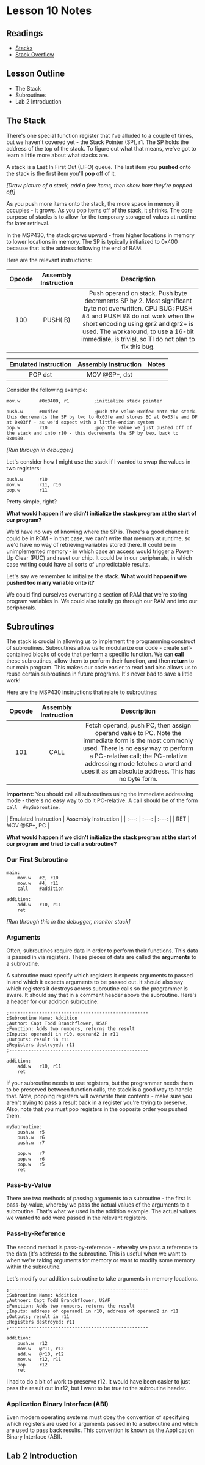 # Lesson 10 Notes

## Readings
- [Stacks](http://en.wikipedia.org/wiki/Stack_(abstract_data_type))
- [Stack Overflow](http://en.wikipedia.org/wiki/Stack_overflow)

## Lesson Outline
- The Stack
- Subroutines
- Lab 2 Introduction

## The Stack

There's one special function register that I've alluded to a couple of times, but we haven't covered yet - the Stack Pointer (SP), r1.  The SP holds the address of the top of the stack.  To figure out what that means, we've got to learn a little more about what stacks are.

A stack is a Last In First Out (LIFO) queue.  The last item you **pushed** onto the stack is the first item you'll **pop** off of it.

*[Draw picture of a stack, add a few items, then show how they're popped off]*

As you push more items onto the stack, the more space in memory it occupies - it grows.  As you pop items off of the stack, it shrinks.  The core purpose of stacks is to allow for the temporary storage of values at runtime for later retrieval.

In the MSP430, the stack grows upward - from higher locations in memory to lower locations in memory.  The SP is typically initialized to 0x400 because that is the address following the end of RAM.

Here are the relevant instructions:

| Opcode | Assembly Instruction | Description |
| :---: | :---: | :---: |
| 100 | PUSH(.B) |  Push operand on stack. Push byte decrements SP by 2. Most significant byte not overwritten.  CPU BUG: PUSH #4 and PUSH #8 do not work when the short encoding using @r2 and @r2+ is used. The workaround, to use a 16-bit immediate, is trivial, so TI do not plan to fix this bug. |

| Emulated Instruction | Assembly Instruction | Notes |
| :---: | :---: | :---: |
| POP dst | MOV @SP+, dst | |

Consider the following example:
```
mov.w       #0x0400, r1         ;initialize stack pointer

push.w      #0xdfec             ;push the value 0xdfec onto the stack. this decrements the SP by two to 0x03fe and stores EC at 0x03fe and DF at 0x03ff - as we'd expect with a little-endian system
pop.w       r10                 ;pop the value we just pushed off of the stack and into r10 - this decrements the SP by two, back to 0x0400.
```

*[Run through in debugger]*

Let's consider how I might use the stack if I wanted to swap the values in two registers:
```
push.w      r10
mov.w       r11, r10
pop.w       r11
```

Pretty simple, right?

**What would happen if we didn't initialize the stack program at the start of our program?**

We'd have no way of knowing where the SP is.  There's a good chance it could be in ROM - in that case, we can't write that memory at runtime, so we'd have no way of retrieving variables stored there.  It could be in unimplemented memory - in which case an access would trigger a Power-Up Clear (PUC) and reset our chip.  It could be in our peripherals, in which case writing could have all sorts of unpredictable results.

Let's say we remember to initialize the stack.  **What would happen if we pushed too many variable onto it?**

We could find ourselves overwriting a section of RAM that we're storing program variables in.  We could also totally go through our RAM and into our peripherals.

## Subroutines

The stack is crucial in allowing us to implement the programming construct of subroutines.  Subroutines allow us to modularize our code - create self-contained blocks of code that perform a specific function.  We can **call** these subroutines, allow them to perform their function, and then **return** to our main program.  This makes our code easier to read and also allows us to reuse certain subroutines in future programs.  It's never bad to save a little work!

Here are the MSP430 instructions that relate to subroutines:

| Opcode | Assembly Instruction | Description |
| :---: | :---: | :---: |
| 101 | CALL |  Fetch operand, push PC, then assign operand value to PC. Note the immediate form is the most commonly used. There is no easy way to perform a PC-relative call; the PC-relative addressing mode fetches a word and uses it as an absolute address. This has no byte form. |

**Important:** You should call all subroutines using the immediate addressing mode - there's no easy way to do it PC-relative.  A call should be of the form `call  #mySubroutine`.

| Emulated Instruction | Assembly Instruction |
| :---: | :---: | :---: |
| RET | MOV @SP+, PC |

**What would happen if we didn't initialize the stack program at the start of our program and tried to call a subroutine?**

### Our First Subroutine

```
main:
    mov.w   #2, r10
    mow.w   #4, r11
    call    #addition

addition:
    add.w   r10, r11 
    ret
```

*[Run through this in the debugger, monitor stack]*

### Arguments

Often, subroutines require data in order to perform their functions.  This data is passed in via registers.  These pieces of data are called the **arguments** to a subroutine.

A subroutine must specify which registers it expects arguments to passed in and which it expects arguments to be passed out.  It should also say which registers it destroys across subroutine calls so the programmer is aware.  It should say that in a comment header above the subroutine.  Here's a header for our addition subroutine:
```
;---------------------------------------------------
;Subroutine Name: Addition
;Author: Capt Todd Branchflower, USAF
;Function: Adds two numbers, returns the result
;Inputs: operand1 in r10, operand2 in r11
;Outputs: result in r11
;Registers destroyed: r11
;---------------------------------------------------

addition:
    add.w   r10, r11 
    ret
```

If your subroutine needs to use registers, but the programmer needs them to be preserved between function calls, the stack is a good way to handle that.  Note, popping registers will overwrite their contents - make sure you aren't trying to pass a result back in a register you're trying to preserve.  Also, note that you must pop registers in the opposite order you pushed them.

```
mySubroutine:
    push.w  r5
    push.w  r6
    push.w  r7

    pop.w   r7
    pop.w   r6
    pop.w   r5
    ret
```

### Pass-by-Value

There are two methods of passing arguments to a subroutine - the first is pass-by-value, whereby we pass the actual values of the arguments to a subroutine.  That's what we used in the addition example.  The actual values we wanted to add were passed in the relevant registers.

### Pass-by-Reference

The second method is pass-by-reference - whereby we pass a reference to the data (it's address) to the subroutine.  This is useful when we want to when we're taking arguments for memory or want to modify some memory within the subroutine.

Let's modify our addition subroutine to take arguments in memory locations.

```
;---------------------------------------------------
;Subroutine Name: Addition
;Authoer: Capt Todd Branchflower, USAF
;Function: Adds two numbers, returns the result
;Inputs: address of operand1 in r10, address of operand2 in r11
;Outputs; result in r11
;Registers destroyed: r11
;---------------------------------------------------

addition:
    push.w  r12
    mov.w   @r11, r12
    add.w   @r10, r12 
    mov.w   r12, r11
    pop     r12
    ret
```

I had to do a bit of work to preserve r12.  It would have been easier to just pass the result out in r12, but I want to be true to the subroutine header.

### Application Binary Interface (ABI)

Even modern operating systems must obey the convention of specifying which registers are used for arguments passed in to a subroutine and which are used to pass back results.  This convention is known as the Application Binary Interface (ABI).

## Lab 2 Introduction


